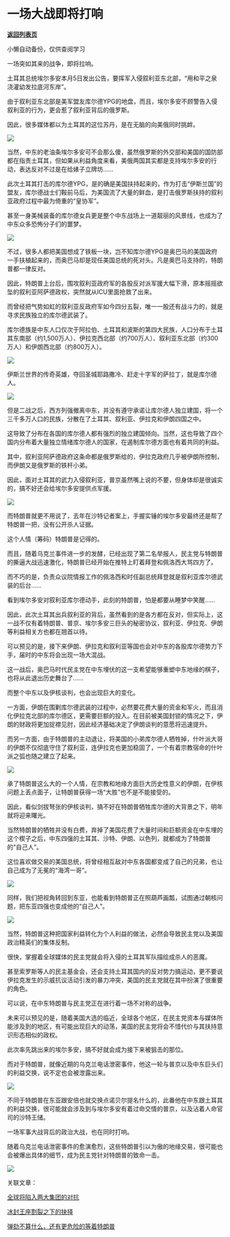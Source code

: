 # 一场大战即将打响

[**返回列表页**](/gzh/政事堂2019)

小懒自动备份，仅供查阅学习

  

一场突如其来的战争，即将拉响。

  

土耳其总统埃尔多安本月5日发出公告，要挥军入侵叙利亚东北部，“用和平之泉浇灌幼发拉底河东岸”。  

  

由于叙利亚东北部是美军盟友库尔德YPG的地盘，而且，埃尔多安不顾警告入侵叙利亚的行为，更会惹了叙利亚背后的俄罗斯。

  

因此，很多媒体都以为土耳其的这位苏丹，是在无脑的向美俄同时挑衅。

  

![](https://mmbiz.qpic.cn/mmbiz_jpg/rxhS23yu8cPT4cSsJAx07HL3fH5nbywK0qibDpibrcqadgn2YzUOB2v2XYCGvicSJyicTTBDNMPb5zj0D1OQfa9gZA/640?wx_fmt=jpeg)

  

当然，中东的老油条埃尔多安可不会那么傻，虽然俄罗斯的外交部和美国的国防部都在指责土耳其，但如果从利益角度来看，美俄两国其实都是支持埃尔多安的行动，表达反对不过是在给婊子立牌坊......

  

此次土耳其打击的库尔德YPG，是的确是美国扶持起来的，作为打击“伊斯兰国”的盟友，库尔德战士们鞍前马后，为美国流了大量的鲜血，是打击俄罗斯扶持的叙利亚政府过程中最为倚重的“皇协军”。

  

甚至一身美械装备的库尔德女兵更是整个中东战场上一道靓丽的风景线，也成为了中东众多恐怖分子们的噩梦。

  

![](https://mmbiz.qpic.cn/mmbiz_jpg/rxhS23yu8cPT4cSsJAx07HL3fH5nbywKJZ6lLl2qPqRCRW1iaWOFWe4HkRJZSZHicdyWsG9tlJ419KeXtvBjxYMg/640?wx_fmt=jpeg)

  

不过，很多人都把美国想成了铁板一块，岂不知库尔德YPG是奥巴马的美国政府一手扶植起来的，而奥巴马却是现任美国总统的死对头。凡是奥巴马支持的，特朗普都一律反对。

  

因此，特朗普上台后，围攻叙利亚政府军的各股反对派军援大幅下滑，原本摇摇欲坠的叙利亚阿萨德政权，突然就从ICU里面抢救了出来。

  

而曾经把气势如虹的叙利亚反政府军如今四分五裂，唯一一股还有战斗力的，就是寻求民族独立的库尔德武装了。

  

库尔德族是中东人口仅次于阿拉伯、土耳其和波斯的第四大民族，人口分布于土耳其东南部（约1,500万人）、伊拉克西北部（约700万人）、叙利亚东北部（约300万人）和伊朗西北部（约800万人）。

  

![](https://mmbiz.qpic.cn/mmbiz_jpg/rxhS23yu8cPT4cSsJAx07HL3fH5nbywKyjDVZPvNrT10iaoo09zCXyyOw2sJ4o7gpFsLuOJiaDLE5sUZqUicoGE3g/640?wx_fmt=jpeg)

  

伊斯兰世界的传奇英雄，夺回圣城耶路撒冷、赶走十字军的萨拉丁，就是库尔德人。

  

![](https://mmbiz.qpic.cn/mmbiz_jpg/rxhS23yu8cPT4cSsJAx07HL3fH5nbywK6kBViaVia8HicRj4HPtfkagw6tUNuJeQxjfkMK616ia3bdqyENstx4DSrA/640?wx_fmt=jpeg)

  

但是二战之后，西方列强撤离中东，并没有遵守承诺让库尔德人独立建国，将一个三千多万人口的民族，分散在了土耳其、叙利亚、伊拉克和伊朗四国之中。

  

这导致了分布在各国的库尔德人都有强烈的独立建国倾向。当然，这也导致了四个国内分布着大量独立情绪库尔德人的国家，在遏制库尔德方面也有着共同的利益。  

  

其中，叙利亚阿萨德政府这条命都是俄罗斯给的，伊拉克政府几乎被伊朗所控制，而伊朗又是俄罗斯的铁杆小弟。

  

因此，面对土耳其的武力入侵叙利亚，普京虽然嘴上说的不要，但身体却是很诚实的，搞不好还会给埃尔多安提供点军援。

  

![](https://mmbiz.qpic.cn/mmbiz_jpg/rxhS23yu8cPT4cSsJAx07HL3fH5nbywKxCdicgtsiaPopeCLorYHOLgRJwyHQGIYHiarFoodD3Upkux1bxFjXEy4g/640?wx_fmt=jpeg)

  

而特朗普就更不用说了，去年在沙特记者案上，手握实锤的埃尔多安最终还是帮了特朗普一把，没有公开杀人证据。

  

这个人情（筹码）特朗普是记得的。  

  

而且，随着乌克兰事件进一步的发酵，已经出现了第二名举报人，民主党与特朗普的撕逼大战迅速激化，特朗普已经开始在推特上盯着拜登和佩洛西大骂四方了。

  

而不巧的是，负责众议院情报工作的佩洛西和时任副总统拜登就是叙利亚库尔德武装的后台......  

  

看到埃尔多安对叙利亚库尔德动手，此刻的特朗普，怕是都要从睡梦中笑醒......

  

因此，此次土耳其出兵叙利亚的背后，虽然看到的是各方都在反对，但实际上，这一战不仅有着特朗普、普京、埃尔多安三巨头的秘密协议，叙利亚、伊拉克、伊朗等利益相关方也都在翘首以待。

  

可以预见的是，接下来伊朗、伊拉克和叙利亚等国也会对中东的各股库尔德势力下手，届时的中东将会出现一场大混战。  

  

这一战后，奥巴马时代民主党在中东埋伏的这一支希望能够重塑中东地缘的棋子，也将从此退出历史舞台了......  

  

而整个中东以及伊核谈判，也会出现巨大的变化。  

  

一方面，伊朗在围剿库尔德武装的过程中，必然要花费大量的资金和军火，而且消化伊拉克北部的库尔德区，更需要巨额的投入。在目前被美国封锁的情况之下，伊朗的财政将更加捉襟见肘，因此经济基础决定了伊朗谈判的意愿将迅速提升。  

  

而另一方面，由于特朗普的主动退让，将美国的小弟库尔德人牺牲掉，什叶派大哥的伊朗不仅彻底守住了叙利亚，连伊拉克也更加稳固了，一个有着宗教宿命的什叶派之弧也随之建立了起来。

  

![](https://mmbiz.qpic.cn/mmbiz_jpg/rxhS23yu8cPT4cSsJAx07HL3fH5nbywKziaxCXFMia4O25dB3FDnicUzKR9KNbcsWBA7OgTZCqgicCuyu0XziajlzCw/640?wx_fmt=jpeg)

  

承了特朗普这么大的一个人情，在宗教和地缘方面巨大历史性意义的伊朗，在伊核问题上丢点面子，让特朗普获得一场“大胜”也不是不能接受的。

  

因此，看似剑拔弩张的伊核谈判，搞不好在特朗普牺牲库尔德的大背景之下，明年就将迎来曙光。  

  

当然特朗普的牺牲并没有白费，弃掉了美国花费了大量时间和巨额资金在中东埋的这个楔子之后，中东四强的土耳其、沙特、伊朗、以色列，就都成为了特朗普的“自己人”。

  

这位喜欢做交易的美国总统，将曾经相互敌对中东各国都变成了自己的兄弟，也让自己成为了无冕的“海湾一哥”。

  

![](https://mmbiz.qpic.cn/mmbiz_jpg/rxhS23yu8cPT4cSsJAx07HL3fH5nbywKuia52ib5b27G0awajFh3j7kpAsLqgeIUWLmntL4vuh1zzHNP2ozXHgiaA/640?wx_fmt=jpeg)

  

同样，我们把视角转回到东亚，也能看到特朗普正在照葫芦画瓢，试图通过朝核问题，把东亚四强也变成他的“自己人”。

  

![](https://mmbiz.qpic.cn/mmbiz_jpg/rxhS23yu8cPT4cSsJAx07HL3fH5nbywK3zaVy6HarE9hzxVqMjicI3sf3vc160FJRSnepJSwZNHdDlENZchHx0Q/640?wx_fmt=jpeg)

  

当然，特朗普这种把国家利益转化为个人利益的做法，必然会导致民主党以及美国政治精英们的集体反制。

  

很快，掌握着全球媒体的民主党就会将入侵的土耳其军队描绘成杀人的恶魔。  

  

甚至索罗斯等人的民主基金会，还会支持土耳其国内的反对势力搞运动，更不要说伊拉克发生的示威抗议活动引发的暴力冲突，美国的民主党就在其中扮演了很重要的角色。

  

可以说，在中东特朗普与民主党正在进行着一场不对称的战争。  

  

未来可以预见的是，随着美国大选的临近，全球各个地区，在民主党资本与媒体所能涉及到的地区，有可能出现巨大的动荡，美国的民主党将会不惜代价与其扶持意识形态相似的政权。

  

此次率先跳出来的埃尔多安，搞不好就会成为接下来被狙击的那位。

  

而对于特朗普，就像近期的乌克兰电话泄密事件，他这一轮与普京以及中东巨头们的利益交换，说不定也会被泄露出来。

  

![](https://mmbiz.qpic.cn/mmbiz_jpg/rxhS23yu8cPT4cSsJAx07HL3fH5nbywKZRhNvYDDviaPFxsPvBgZylQRN1uyib4ic6ttL0n6vjkvuh9NmP0Rov1vA/640?wx_fmt=jpeg)

  

不同于特朗普在东亚跟安倍也就交换点诺贝尔提名什么的，此番他在中东跟土耳其的利益交换，很可能就会涉及到与埃尔多安有着过命交情的普京，以及沾着人命官司的沙特王储。  

  

一场军事大战背后的政治大战，也在同时打响。

  

随着乌克兰电话泄密事件的愈演愈烈，这些特朗普引以为傲的地缘交易，很可能也会被爆出具体的细节，成为民主党针对特朗普的致命一击。

  

![](https://mmbiz.qpic.cn/mmbiz_jpg/rxhS23yu8cPp0iaKAfe0ZsWfgGcY72o9Nror8TicrtnlDsqzY7y4Kum4fM3X0FMEGlbvm9HvZUiaETSnLt4DHNLbQ/640?wx_fmt=jpeg)

  

关联文章：  

[全球将陷入两大集团的对抗](http://mp.weixin.qq.com/s?__biz=Mzg3MDMwNDIyOA==&mid=2247484087&idx=1&sn=e12a5083f89e9e119b7ee1c394998eae&chksm=ce8e923cf9f91b2a760b9ac1bd7cefc89e5b7cc3901118363881120273b0024d741264397972&scene=21#wechat_redirect)  

[冰封王座割裂之下的抉择](http://mp.weixin.qq.com/s?__biz=Mzg3MDMwNDIyOA==&mid=2247484111&idx=1&sn=c6951ea1a4cef21631b1ada6eee9ceca&chksm=ce8e9244f9f91b5212f45999a4591467e1cfe9e863fe8c01ebf6c178bb016e83bebb3c158d1e&scene=21#wechat_redirect)

[](http://mp.weixin.qq.com/s?__biz=Mzg3MDMwNDIyOA==&mid=2247484111&idx=1&sn=c6951ea1a4cef21631b1ada6eee9ceca&chksm=ce8e9244f9f91b5212f45999a4591467e1cfe9e863fe8c01ebf6c178bb016e83bebb3c158d1e&scene=21#wechat_redirect)[弹劾不算什么，还有更危险的等着特朗普](http://mp.weixin.qq.com/s?__biz=MzAwMzU1ODAwOQ==&mid=2650332543&idx=1&sn=6987b0daef6afbcfd4c0e2b1923028c1&chksm=83352269b442ab7f1ccc76ff904988b9f35cdbe91e85f64a1bb6d8ab53a6008e1a141d73b019&scene=21#wechat_redirect)  

